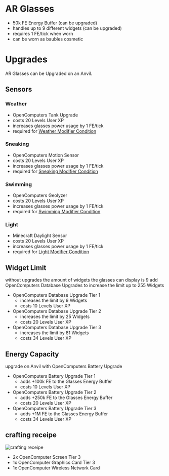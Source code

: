 # AR Glasses
* 50k FE Energy Buffer (can be upgraded)
* handles up to 9 different widgets  (can be upgraded)
* requires 1 FE/tick when worn
* can be worn as baubles cosmetic

# Upgrades
AR Glasses can be Upgraded on an Anvil.

## Sensors
### Weather
* OpenComputers Tank Upgrade
* costs 20 Levels User XP
* increases glasses power usage by 1 FE/tick
* required for [Weather Modifier Condition](WidgetModifierConditions#Weather)

### Sneaking
* OpenComputers Motion Sensor
* costs 20 Levels User XP
* increases glasses power usage by 1 FE/tick
* required for [Sneaking Modifier Condition](WidgetModifierConditions#Sneaking)

### Swimming
* OpenComputers Geolyzer
* costs 20 Levels User XP
* increases glasses power usage by 1 FE/tick
* required for [Swimming Modifier Condition](WidgetModifierConditions#Swimming)

### Light
* Minecraft Daylight Sensor
* costs 20 Levels User XP
* increases glasses power usage by 1 FE/tick
* required for [Light Modifier Condition](WidgetModifierConditions#Light)



## Widget Limit
without upgrades the amount of widgets the glasses can display is 9
add OpenComputers Database Upgrades to increase the limit up to 255 Widgets
* OpenComputers Database Upgrade Tier 1
  * increases the limit by 9 Widgets
  * costs 10 Levels User XP
* OpenComputers Database Upgrade Tier 2
  * increases the limit by 25 Widgets
  * costs 20 Levels User XP
* OpenComputers Database Upgrade Tier 3
  * increases the limit by 81 Widgets
  * costs 34 Levels User XP


## Energy Capacity
upgrade on Anvil with OpenComputers Battery Upgrade
* OpenComputers Battery Upgrade Tier 1
  * adds +100k FE to the Glasses Energy Buffer
  * costs 10 Levels User XP
* OpenComputers Battery Upgrade Tier 2
  * adds +250k FE to the Glasses Energy Buffer
  * costs 20 Levels User XP
* OpenComputers Battery Upgrade Tier 3
  * adds +1M FE to the Glasses Energy Buffer
  * costs 34 Levels User XP

## crafting receipe
![crafting receipe](https://i.imgur.com/rPJJ9K6.jpg)
* 2x OpenComputer Screen Tier 3
* 1x OpenComputer Graphics Card Tier 3
* 1x OpenComputer Wireless Network Card